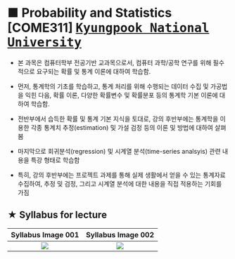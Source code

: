 # ■ Probability and Statistics [COME311] <kbd>[Kyungpook National University](http://www.knu.ac.kr/wbbs/)</kbd>

- 본 과목은 컴퓨터학부 전공기반 교과목으로서, 컴퓨터 과학/공학 연구를 위해 필수적으로 요구되는 확률 및 통계 이론에 대하여 학습함.

- 먼저, 통계학의 기초를 학습하고, 통계 처리를 위해 수행되는 데이터 수집 및 가공법을 익힌 다음, 확률 이론, 다양한 확률변수 및 확률분포 등의 통계학 기본 이론에 대하여 학습함.

- 전반부에서 습득한 확률 및 통계 기본 지식을 토대로, 강의 후반부에는 통계학을 이용한 각종 통계치 추정(estimation) 및 가설 검정 등의 이론 및 방법에 대하여 살펴봄

- 마지막으로 회귀분석(regression) 및 시계열 분석(time-series analsyis) 관련 내용을 특강 형태로 학습함

- 특히, 강의 후반부에는 프로젝트 과제를 통해 실제 생활에서 얻을 수 있는 통계자료 수집하여, 추정 및 검정, 그리고 시계열 분석에 대한 내용을 직접 적용하는 기회를 가짐

## ★ Syllabus for lecture

|Syllabus Image 001|Syllabus Image 002|
|:----------------:|:----------------:|
|![](https://user-images.githubusercontent.com/20036523/48309775-1d233f00-e5c4-11e8-9fc1-c8f8f484073c.jpg)|![](https://user-images.githubusercontent.com/20036523/48309776-1dbbd580-e5c4-11e8-91ad-15b7caf03425.jpg)|
